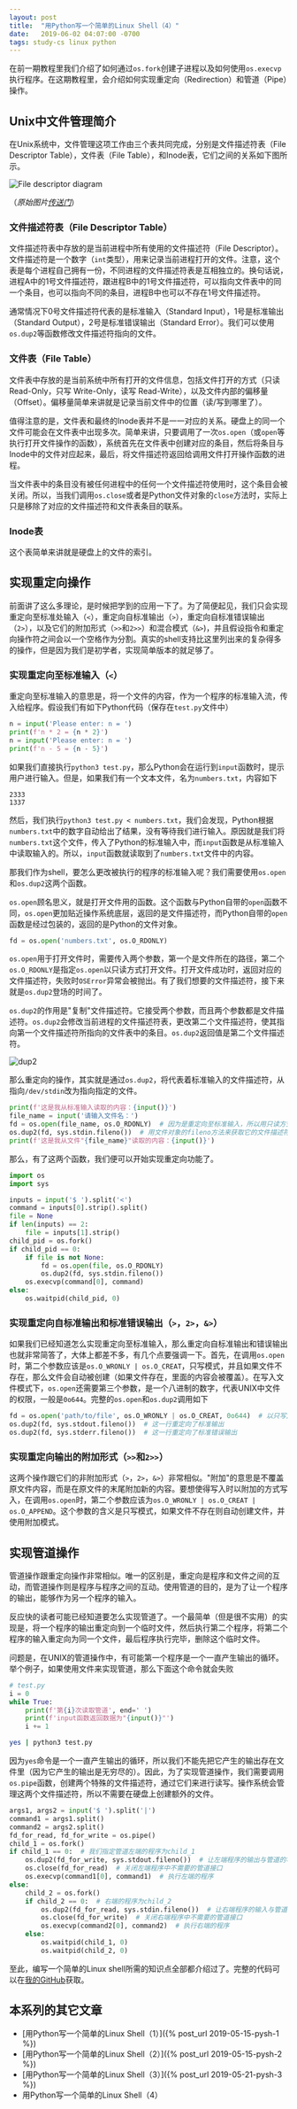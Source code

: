 ```yaml
---
layout: post
title:  "用Python写一个简单的Linux Shell（4）"
date:   2019-06-02 04:07:00 -0700
tags: study-cs linux python
---
```


在前一期教程里我们介绍了如何通过`os.fork`创建子进程以及如何使用`os.execvp`执行程序。在这期教程里，会介绍如何实现重定向（Redirection）和管道（Pipe）操作。

## Unix中文件管理简介

在Unix系统中，文件管理这项工作由三个表共同完成，分别是文件描述符表（File Descriptor Table），文件表（File Table），和Inode表，它们之间的关系如下图所示。

![File descriptor diagram](pysh-4.assets/file-descriptor.jpg)

（*原始图片[传送门](https://www.computerhope.com/jargon/f/file-descriptor.htm)*）

### 文件描述符表（File Descriptor Table）

文件描述符表中存放的是当前进程中所有使用的文件描述符（File Descriptor）。文件描述符是一个数字（`int`类型），用来记录当前进程打开的文件。注意，这个表是每个进程自己拥有一份，不同进程的文件描述符表是互相独立的。换句话说，进程A中的1号文件描述符，跟进程B中的1号文件描述符，可以指向文件表中的同一个条目，也可以指向不同的条目，进程B中也可以不存在1号文件描述符。

通常情况下0号文件描述符代表的是标准输入（Standard Input），1号是标准输出（Standard Output），2号是标准错误输出（Standard Error）。我们可以使用`os.dup2`等函数修改文件描述符指向的文件。

### 文件表（File Table）

文件表中存放的是当前系统中所有打开的文件信息，包括文件打开的方式（只读 Read-Only，只写 Write-Only，读写 Read-Write），以及文件内部的偏移量（Offset）。偏移量简单来讲就是记录当前文件中的位置（读/写到哪里了）。

值得注意的是，文件表和最终的Inode表并不是一一对应的关系。硬盘上的同一个文件可能会在文件表中出现多次。简单来讲，只要调用了一次`os.open`（或`open`等执行打开文件操作的函数），系统首先在文件表中创建对应的条目，然后将条目与Inode中的文件对应起来，最后，将文件描述符返回给调用文件打开操作函数的进程。

当文件表中的条目没有被任何进程中的任何一个文件描述符使用时，这个条目会被关闭。所以，当我们调用`os.close`或者是Python文件对象的`close`方法时，实际上只是移除了对应的文件描述符和文件表条目的联系。

### Inode表

这个表简单来讲就是硬盘上的文件的索引。

## 实现重定向操作

前面讲了这么多理论，是时候把学到的应用一下了。为了简便起见，我们只会实现重定向至标准处输入（`<`），重定向自标准输出（`>`），重定向自标准错误输出（`2>`），以及它们的附加形式（`>>`和`2>>`）和混合模式（`&>`)，并且假设指令和重定向操作符之间会以一个空格作为分割。真实的shell支持比这里列出来的复杂得多的操作，但是因为我们是初学者，实现简单版本的就足够了。

### 实现重定向至标准输入（`<`）

重定向至标准输入的意思是，将一个文件的内容，作为一个程序的标准输入流，传入给程序。假设我们有如下Python代码（保存在`test.py`文件中）

```python
n = input('Please enter: n = ')
print(f'n * 2 = {n * 2}')
n = input('Please enter: n = ')
print(f'n - 5 = {n - 5}')
```

如果我们直接执行`python3 test.py`，那么Python会在运行到`input`函数时，提示用户进行输入。但是，如果我们有一个文本文件，名为`numbers.txt`，内容如下

```text
2333
1337
```

然后，我们执行`python3 test.py < numbers.txt`，我们会发现，Python根据`numbers.txt`中的数字自动给出了结果，没有等待我们进行输入。原因就是我们将`numbers.txt`这个文件，传入了Python的标准输入中，而`input`函数是从标准输入中读取输入的。所以，`input`函数就读取到了`numbers.txt`文件中的内容。

那我们作为shell，要怎么更改被执行的程序的标准输入呢？我们需要使用`os.open`和`os.dup2`这两个函数。

`os.open`顾名思义，就是打开文件用的函数。这个函数与Python自带的`open`函数不同，`os.open`更加贴近操作系统底层，返回的是文件描述符，而Python自带的`open`函数是经过包装的，返回的是Python的文件对象。

```python
fd = os.open('numbers.txt', os.O_RDONLY)
```

`os.open`用于打开文件时，需要传入两个参数，第一个是文件所在的路径，第二个`os.O_RDONLY`是指定`os.open`以只读方式打开文件。打开文件成功时，返回对应的文件描述符，失败时`OSError`异常会被抛出。有了我们想要的文件描述符，接下来就是`os.dup2`登场的时间了。

`os.dup2`的作用是"复制"文件描述符。它接受两个参数，而且两个参数都是文件描述符。`os.dup2`会修改当前进程的文件描述符表，更改第二个文件描述符，使其指向第一个文件描述符所指向的文件表中的条目。`os.dup2`返回值是第二个文件描述符。

![dup2](pysh-4.assets/dup2.png)

那么重定向的操作，其实就是通过`os.dup2`，将代表着标准输入的文件描述符，从指向`/dev/stdin`改为指向指定的文件。

```python
print(f'这是我从标准输入读取的内容：{input()}')
file_name = input('请输入文件名：')
fd = os.open(file_name, os.O_RDONLY)  # 因为是重定向至标准输入，所以用只读方式打开文件足矣
os.dup2(fd, sys.stdin.fileno())  # 用文件对象的fileno方法来获取它的文件描述符
print(f'这是我从文件"{file_name}"读取的内容：{input()}')
```

那么，有了这两个函数，我们便可以开始实现重定向功能了。

```python
import os
import sys

inputs = input('$ ').split('<')
command = inputs[0].strip().split()
file = None
if len(inputs) == 2:
    file = inputs[1].strip()
child_pid = os.fork()
if child_pid == 0:
    if file is not None:
        fd = os.open(file, os.O_RDONLY)
        os.dup2(fd, sys.stdin.fileno())
    os.execvp(command[0], command)
else:
    os.waitpid(child_pid, 0)
```

### 实现重定向自标准输出和标准错误输出（`>`，`2>`，`&>`）

如果我们已经知道怎么实现重定向至标准输入，那么重定向自标准输出和错误输出也就非常简答了，大体上都差不多，有几个点要强调一下。首先，在调用`os.open`时，第二个参数应该是`os.O_WRONLY | os.O_CREAT`，只写模式，并且如果文件不存在，那么文件会自动被创建（如果文件存在，里面的内容会被覆盖）。在写入文件模式下，`os.open`还需要第三个参数，是一个八进制的数字，代表UNIX中文件的权限，一般是`0o644`。完整的`os.open`和`os.dup2`调用如下

```python
fd = os.open('path/to/file', os.O_WRONLY | os.O_CREAT, 0o644)  # 以只写方式，664权限打开文件
os.dup2(fd, sys.stdout.fileno())  # 这一行重定向了标准输出
os.dup2(fd, sys.stderr.fileno())  # 这一行重定向了标准错误输出
```

### 实现重定向输出的附加形式（`>>`和`2>>`）

这两个操作跟它们的非附加形式（`>`，`2>`，`&>`）非常相似。"附加"的意思是不覆盖原文件内容，而是在原文件的末尾附加新的内容。要想使得写入时以附加的方式写入，在调用`os.open`时，第二个参数应该为`os.O_WRONLY | os.O_CREAT | os.O_APPEND`。这个参数的含义是只写模式，如果文件不存在则自动创建文件，并使用附加模式。

## 实现管道操作

管道操作跟重定向操作非常相似。唯一的区别是，重定向是程序和文件之间的互动，而管道操作则是程序与程序之间的互动。使用管道的目的，是为了让一个程序的输出，能够作为另一个程序的输入。

反应快的读者可能已经知道要怎么实现管道了。一个最简单（但是很不实用）的实现是，将一个程序的输出重定向到一个临时文件，然后执行第二个程序，将第二个程序的输入重定向为同一个文件，最后程序执行完毕，删除这个临时文件。

问题是，在UNIX的管道操作中，有可能第一个程序是一个一直产生输出的循环。举个例子，如果使用文件来实现管道，那么下面这个命令就会失败

```python
# test.py
i = 0
while True:
    print(f'第{i}次读取管道', end=' ')
    print(f'input函数返回数据为"{input()}"')
    i += 1
```

```bash
yes | python3 test.py
```

因为`yes`命令是一个一直产生输出的循环，所以我们不能先把它产生的输出存在文件里（因为它产生的输出是无穷尽的）。因此，为了实现管道操作，我们需要调用`os.pipe`函数，创建两个特殊的文件描述符，通过它们来进行读写。操作系统会管理这两个文件描述符，所以不需要在硬盘上创建额外的文件。

```python
args1, args2 = input('$ ').split('|')
command1 = args1.split()
command2 = args2.split()
fd_for_read, fd_for_write = os.pipe()
child_1 = os.fork()
if child_1 == 0:  # 我们指定管道左端的程序为child_1
    os.dup2(fd_for_write, sys.stdout.fileno())  # 让左端程序的输出与管道的写入端连接
    os.close(fd_for_read)  # 关闭左端程序中不需要的管道接口
    os.execvp(command1[0], command1)  # 执行左端的程序
else:
    child_2 = os.fork()
    if child_2 == 0:  # 右端的程序为child_2
        os.dup2(fd_for_read, sys.stdin.fileno())  # 让右端程序的输入与管道的输出端连接
        os.close(fd_for_write)  # 关闭右端程序中不需要的管道接口
        os.execvp(command2[0], command2)  # 执行右端的程序
    else:
        os.waitpid(child_1, 0)
        os.waitpid(child_2, 0)
```

至此，编写一个简单的Linux shell所需的知识点全部都介绍过了。完整的代码可以在[我的GitHub](https://github.com/WANGJIEKE/PyShell)获取。

## 本系列的其它文章

- [用Python写一个简单的Linux Shell（1）]({% post_url 2019-05-15-pysh-1 %})
- [用Python写一个简单的Linux Shell（2）]({% post_url 2019-05-15-pysh-2 %})
- [用Python写一个简单的Linux Shell（3）]({% post_url 2019-05-21-pysh-3 %})
- 用Python写一个简单的Linux Shell（4）

